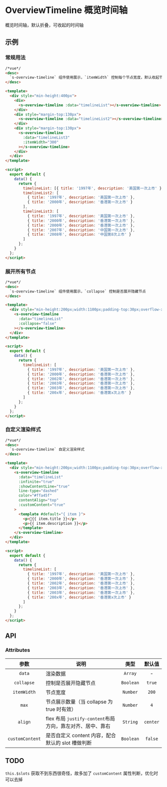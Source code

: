 # OverviewTimeline 概览时间轴

概览时间轴，默认折叠，可收起的时间轴

## 示例

### 常规用法

```html
/*vue*/
<desc>
  `s-overview-timeline` 组件使用展示，`itemWidth` 控制每个节点宽度，默认收起节点
</desc>

<template>
  <div style="min-height:400px">
    <div>
      <s-overview-timeline :data="timelineList"></s-overview-timeline>
    </div>
    <div style="margin-top:130px">
      <s-overview-timeline :data="timelineList2"></s-overview-timeline>
    </div>
    <div style="margin-top:130px">
      <s-overview-timeline
        :data="timelineList3"
        :itemWidth="300"
      ></s-overview-timeline>
    </div>
  </div>
</template>

<script>
  export default {
    data() {
      return {
        timelineList: [{ title: '1997年', description: '美国第一次上市' }],
        timelineList2: [
          { title: '1997年', description: '美国第一次上市' },
          { title: '2000年', description: '香港第一次上市' }
        ],
        timelineList3: [
          { title: '1997年', description: '美国第一次上市' },
          { title: '2000年', description: '香港第一次上市' },
          { title: '2000年', description: '香港第一次上市' },
          { title: '2007年', description: '中国第一次上市' },
          { title: '2008年', description: '中国第8次上市' }
        ]
      };
    }
  };
</script>
```

### 展开所有节点

```html
/*vue*/
<desc>
  `s-overview-timeline` 组件使用展示，`collapse` 控制是否展开隐藏节点
</desc>

<template>
  <div style="min-height:200px;width:1100px;padding-top:30px;overflow-x:auto">
    <s-overview-timeline
      :data="timelineList"
      :collapse="false"
    ></s-overview-timeline>
  </div>
</template>

<script>
  export default {
    data() {
      return {
        timelineList: [
          { title: '1997年', description: '美国第一次上市' },
          { title: '2000年', description: '香港第一次上市' },
          { title: '2002年', description: '香港第一次上市' },
          { title: '2003年', description: '香港第一次上市' },
          { title: '2003年', description: '香港第一次上市' },
          { title: '200x年', description: '香港第x次上市' }
        ]
      };
    }
  };
</script>
```

### 自定义渲染样式

```html
/*vue*/
<desc>
  `s-overview-timeline` 自定义渲染样式
</desc>

<template>
  <div style="min-height:200px;width:1100px;padding-top:30px;overflow-x:auto">
    <s-overview-timeline
      :data="timelineList"
      :infinite="true"
      :showContentLine="true"
      line-type="dashed"
      color="#ffa45f"
      contentAlign="top"
      :customContent="true"
    >
      <template #default="{ item }">
        <p>🐥{{ item.title }}</p>
        <p>{{ item.description }}</p>
      </template>
    </s-overview-timeline>
  </div>
</template>

<script>
  export default {
    data() {
      return {
        timelineList: [
          { title: '1997年', description: '美国第一次上市' },
          { title: '2000年', description: '香港第一次上市' },
          { title: '2002年', description: '香港第一次上市' },
          { title: '2003年', description: '香港第一次上市' },
          { title: '2003年', description: '香港第一次上市' },
          { title: '200x年', description: '香港第x次上市' }
        ]
      };
    }
  };
</script>
```

## API

### Attributes

|      参数       | 说明                                                      |   类型    |  默认值  |
| :-------------: | --------------------------------------------------------- | :-------: | :------: |
|     `data`      | 渲染数据                                                  |  `Array`  |    -     |
|   `collapse`    | 控制是否展开隐藏节点                                      | `Boolean` |  `true`  |
|   `itemWidth`   | 节点宽度                                                  | `Number`  |  `200`   |
|      `max`      | 节点展示数量（当 collapse 为 true 时有效）                | `Number`  |   `4`    |
|     `align`     | flex 布局 `justify-content`布局方向，靠左对齐、居中、靠右 | `String`  | `center` |
| `customContent` | 是否自定义 content 内容，配合默认的 slot 槽做判断         | `Boolean` | `false`  |

## TODO

`this.$slots` 获取不到东西很奇怪，故多加了 `customContent` 属性判断，优化时可以去掉
